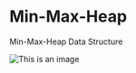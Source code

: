 # Min-Max-Heap
Min-Max-Heap Data Structure

![This is an image](https://github.com/paulbernius/Min-Max-Heap/edit/main/sc.png?raw=true)
